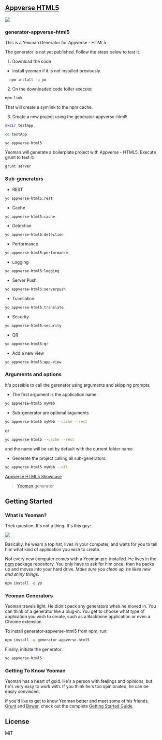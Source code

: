 ## [Appverse HTML5](http://appverse.org/)
![](http://appversed.files.wordpress.com/2012/12/logo.png)

### generator-appverse-html5 

This is a Yeoman Generator for Appverse - HTML5

The generator is not yet published. Follow the steps below to test it. 

1) Download the code 

* Install yeoman if it is not installed previously.

```bash
  npm install -g yo
```
2) On the downloaded code folfer execute: 

```bash
npm link
```

That will create a symlink to the npm cache. 

3) Create a new project using the generator-appverse-html5

```bash
mkdir testApp
```

```bash
cd testApp
```

```bash
yo appverse-html5
```

Yeoman will generate a boilerplate project with Appverse - HTML5. 
Execute grunt to test it:

```bash
grunt server
```

### Sub-generators

* REST 

```bash
yo appverse-html5:rest
```

* Cache   
```bash
yo appverse-html5:cache 
```

* Detection  

```bash
yo appverse-html5:detection 
```

* Performance

```bash
yo appverse-html5:performance    
```
* Logging   

```bash 
yo appverse-html5:logging 
```

* Server Push 

```bash 
yo appverse-html5:serverpush    
```

* Translation  

```bash 
yo appverse-html5:translate
```

* Security  

```bash 
yo appverse-html5:security
```

* QR  

```bash
yo appverse-html5:qr
```

* Add a new view  

```bash
yo appverse-html5:app-view
```

### Arguments and options

It's possible to call the gerenetor using arguments and skipping prompts.

* The first argument is the application name. 

```bash
yo appverse-html5 myWeb
```

* Sub-generator are optional arguments 

```bash
yo appverse-html5 myWeb --cache --rest
```

or 

```bash
yo appverse-html5 --cache --rest
```

and the name will be set by default with the current folder name. 

* Generate the project calling all sub-generators.

```bash
yo appverse-html5 myWeb --all
```


[Appverse HTML5 Showcase](https://appverse.gftlabs.com/showcase-html5/#/home)

> [Yeoman](http://yeoman.io) generator


## Getting Started

### What is Yeoman?

Trick question. It's not a thing. It's this guy:

![](http://i.imgur.com/JHaAlBJ.png)

Basically, he wears a top hat, lives in your computer, and waits for you to tell him what kind of application you wish to create.

Not every new computer comes with a Yeoman pre-installed. He lives in the [npm](https://npmjs.org) package repository. You only have to ask for him once, then he packs up and moves into your hard drive. *Make sure you clean up, he likes new and shiny things.*

```bash
npm install -g yo
```

### Yeoman Generators

Yeoman travels light. He didn't pack any generators when he moved in. You can think of a generator like a plug-in. You get to choose what type of application you wish to create, such as a Backbone application or even a Chrome extension.

To install generator-appverse-html5 from npm, run:

```bash
npm install -g generator-appverse-html5
```

Finally, initiate the generator:

```bash
yo appverse-html5
```

### Getting To Know Yeoman

Yeoman has a heart of gold. He's a person with feelings and opinions, but he's very easy to work with. If you think he's too opinionated, he can be easily convinced.

If you'd like to get to know Yeoman better and meet some of his friends, [Grunt](http://gruntjs.com) and [Bower](http://bower.io), check out the complete [Getting Started Guide](https://github.com/yeoman/yeoman/wiki/Getting-Started).


## License

MIT
